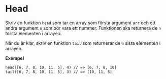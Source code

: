 # Head

Skriv en funktion `head` som tar en array som första argument `arr` och ett andra argument `n` som bör vara ett nummer. Funktionen ska returnera de `n` första elementen i arrayen. 

När du är klar, skriv en funktion `tail` som returnerar de `n` sista elementen i arrayen.

**Exempel**
```
head([6, 7, 8, 10, 11, 5], 4) // => [6, 7, 8, 10]
tail([6, 7, 8, 10, 11, 5], 3) // => [10, 11, 5]
```